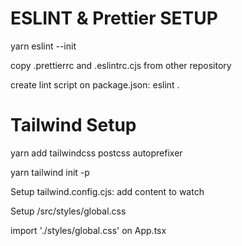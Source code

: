 # ESLINT & Prettier SETUP

yarn eslint --init

copy .prettierrc and .eslintrc.cjs from other repository

create lint script on package.json: eslint .

# Tailwind Setup

yarn add tailwindcss postcss autoprefixer

yarn tailwind init -p

Setup tailwind.config.cjs: add content to watch

Setup /src/styles/global.css

import './styles/global.css' on App.tsx
